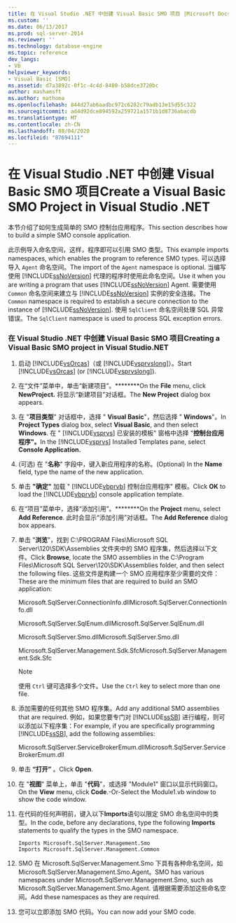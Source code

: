 ```yaml
---
title: 在 Visual Studio .NET 中创建 Visual Basic SMO 项目 |Microsoft Docs
ms.custom: ''
ms.date: 06/13/2017
ms.prod: sql-server-2014
ms.reviewer: ''
ms.technology: database-engine
ms.topic: reference
dev_langs:
- VB
helpviewer_keywords:
- Visual Basic [SMO]
ms.assetid: d7a3892c-0f1c-4c4d-8480-b58dce3720bc
author: mashamsft
ms.author: mathoma
ms.openlocfilehash: 844d27ab6aadbc972c6282c79adb13e15d55c322
ms.sourcegitcommit: ad4d92dce894592a259721a1571b1d8736abacdb
ms.translationtype: MT
ms.contentlocale: zh-CN
ms.lasthandoff: 08/04/2020
ms.locfileid: "87694111"
---
```

# <a name="create-a-visual-basic-smo-project-in-visual-studio-net"></a><span data-ttu-id="08356-102">在 Visual Studio .NET 中创建 Visual Basic SMO 项目</span><span class="sxs-lookup"><span data-stu-id="08356-102">Create a Visual Basic SMO Project in Visual Studio .NET</span></span>
  <span data-ttu-id="08356-103">本节介绍了如何生成简单的 SMO 控制台应用程序。</span><span class="sxs-lookup"><span data-stu-id="08356-103">This section describes how to build a simple SMO console application.</span></span>  
  
 <span data-ttu-id="08356-104">此示例导入命名空间，这样，程序即可以引用 SMO 类型。</span><span class="sxs-lookup"><span data-stu-id="08356-104">This example imports namespaces, which enables the program to reference SMO types.</span></span> <span data-ttu-id="08356-105">可以选择导入 `Agent` 命名空间。</span><span class="sxs-lookup"><span data-stu-id="08356-105">The import of the `Agent` namespace is optional.</span></span> <span data-ttu-id="08356-106">当编写使用 [!INCLUDE[ssNoVersion](../../includes/ssnoversion-md.md)] 代理的程序时使用此命名空间。</span><span class="sxs-lookup"><span data-stu-id="08356-106">Use it when you are writing a program that uses [!INCLUDE[ssNoVersion](../../includes/ssnoversion-md.md)] Agent.</span></span> <span data-ttu-id="08356-107">需要使用 `Common` 命名空间来建立与 [!INCLUDE[ssNoVersion](../../includes/ssnoversion-md.md)] 实例的安全连接。</span><span class="sxs-lookup"><span data-stu-id="08356-107">The `Common` namespace is required to establish a secure connection to the instance of [!INCLUDE[ssNoVersion](../../includes/ssnoversion-md.md)].</span></span> <span data-ttu-id="08356-108">使用 `SqlClient` 命名空间处理 SQL 异常错误。</span><span class="sxs-lookup"><span data-stu-id="08356-108">The `SqlClient` namespace is used to process SQL exception errors.</span></span>  
  
### <a name="creating-a-visual-basic-smo-project-in-visual-studionet"></a><span data-ttu-id="08356-109">在 Visual Studio .NET 中创建 Visual Basic SMO 项目</span><span class="sxs-lookup"><span data-stu-id="08356-109">Creating a Visual Basic SMO project in Visual Studio.NET</span></span>  
  
1.  <span data-ttu-id="08356-110">启动 [!INCLUDE[vsOrcas](../../includes/vsorcas-md.md)]（或 [!INCLUDE[vsprvslong](../../includes/vsprvslong-md.md)]）。</span><span class="sxs-lookup"><span data-stu-id="08356-110">Start [!INCLUDE[vsOrcas](../../includes/vsorcas-md.md)] (or [!INCLUDE[vsprvslong](../../includes/vsprvslong-md.md)]).</span></span>  
  
2.  <span data-ttu-id="08356-111">在“文件”菜单中，单击“新建项目”。\*\*\*\*\*\*\*\*</span><span class="sxs-lookup"><span data-stu-id="08356-111">On the **File** menu, click **NewProject.**</span></span> <span data-ttu-id="08356-112">将显示“新建项目”对话框。</span><span class="sxs-lookup"><span data-stu-id="08356-112">The **New Project** dialog box appears.</span></span>  
  
3.  <span data-ttu-id="08356-113">在 "**项目类型**" 对话框中，选择 " **Visual Basic**"，然后选择 " **Windows**"。</span><span class="sxs-lookup"><span data-stu-id="08356-113">In **Project Types** dialog box, select **Visual Basic**, and then select **Windows**.</span></span> <span data-ttu-id="08356-114">在 " [!INCLUDE[vsprvs](../../includes/vsprvs-md.md)] 已安装的模板" 窗格中选择 "**控制台应用程序"。**</span><span class="sxs-lookup"><span data-stu-id="08356-114">In the [!INCLUDE[vsprvs](../../includes/vsprvs-md.md)] Installed Templates pane, select **Console Application.**</span></span>  
  
4.  <span data-ttu-id="08356-115"> (可选) 在 "**名称**" 字段中，键入新应用程序的名称。</span><span class="sxs-lookup"><span data-stu-id="08356-115">(Optional) In the **Name** field, type the name of the new application.</span></span>  
  
5.  <span data-ttu-id="08356-116">单击 **"确定"** 加载 " [!INCLUDE[vbprvb](../../includes/vbprvb-md.md)] 控制台应用程序" 模板。</span><span class="sxs-lookup"><span data-stu-id="08356-116">Click **OK** to load the [!INCLUDE[vbprvb](../../includes/vbprvb-md.md)] console application template.</span></span>  
  
6.  <span data-ttu-id="08356-117">在“项目”菜单中，选择“添加引用”。\*\*\*\*\*\*\*\*</span><span class="sxs-lookup"><span data-stu-id="08356-117">On the **Project** menu, select **Add Reference**.</span></span> <span data-ttu-id="08356-118">此时会显示“添加引用”对话框。</span><span class="sxs-lookup"><span data-stu-id="08356-118">The **Add Reference** dialog box appears.</span></span>  
  
7.  <span data-ttu-id="08356-119">单击 "**浏览**"，找到 C:\PROGRAM Files\Microsoft SQL Server\120\SDK\Assemblies 文件夹中的 SMO 程序集，然后选择以下文件。</span><span class="sxs-lookup"><span data-stu-id="08356-119">Click **Browse**, locate the SMO assemblies in the C:\Program Files\Microsoft SQL Server\120\SDK\Assemblies folder, and then select the following files.</span></span> <span data-ttu-id="08356-120">这些文件是构建一个 SMO 应用程序至少需要的文件：</span><span class="sxs-lookup"><span data-stu-id="08356-120">These are the minimum files that are required to build an SMO application:</span></span>  
  
     <span data-ttu-id="08356-121">Microsoft.SqlServer.ConnectionInfo.dll</span><span class="sxs-lookup"><span data-stu-id="08356-121">Microsoft.SqlServer.ConnectionInfo.dll</span></span>  
  
     <span data-ttu-id="08356-122">Microsoft.SqlServer.SqlEnum.dll</span><span class="sxs-lookup"><span data-stu-id="08356-122">Microsoft.SqlServer.SqlEnum.dll</span></span>  
  
     <span data-ttu-id="08356-123">Microsoft.SqlServer.Smo.dll</span><span class="sxs-lookup"><span data-stu-id="08356-123">Microsoft.SqlServer.Smo.dll</span></span>  
  
     <span data-ttu-id="08356-124">Microsoft.SqlServer.Management.Sdk.Sfc</span><span class="sxs-lookup"><span data-stu-id="08356-124">Microsoft.SqlServer.Management.Sdk.Sfc</span></span>  
  
    > [!NOTE]  
    >  <span data-ttu-id="08356-125">使用 `Ctrl` 键可选择多个文件。</span><span class="sxs-lookup"><span data-stu-id="08356-125">Use the `Ctrl` key to select more than one file.</span></span>  
  
8.  <span data-ttu-id="08356-126">添加需要的任何其他 SMO 程序集。</span><span class="sxs-lookup"><span data-stu-id="08356-126">Add any additional SMO assemblies that are required.</span></span> <span data-ttu-id="08356-127">例如，如果您要专门对 [!INCLUDE[ssSB](../../includes/sssb-md.md)] 进行编程，则可以添加以下程序集：</span><span class="sxs-lookup"><span data-stu-id="08356-127">For example, if you are specifically programming [!INCLUDE[ssSB](../../includes/sssb-md.md)], add the following assemblies:</span></span>  
  
     <span data-ttu-id="08356-128">Microsoft.SqlServer.ServiceBrokerEmum.dll</span><span class="sxs-lookup"><span data-stu-id="08356-128">Microsoft.SqlServer.ServiceBrokerEmum.dll</span></span>  
  
9. <span data-ttu-id="08356-129">单击 **“打开”** 。</span><span class="sxs-lookup"><span data-stu-id="08356-129">Click **Open**.</span></span>  
  
10. <span data-ttu-id="08356-130">在 "**视图**" 菜单上，单击 "**代码**"，或选择 "Module1" 窗口以显示代码窗口。</span><span class="sxs-lookup"><span data-stu-id="08356-130">On the **View** menu, click **Code**.-Or-Select the Module1.vb window to show the code window.</span></span>  
  
11. <span data-ttu-id="08356-131">在代码的任何声明前，键入以下**Imports**语句以限定 SMO 命名空间中的类型。</span><span class="sxs-lookup"><span data-stu-id="08356-131">In the code, before any declarations, type the following **Imports** statements to qualify the types in the SMO namespace.</span></span>  
  
    ```  
    Imports Microsoft.SqlServer.Management.Smo  
    Imports Microsoft.SqlServer.Management.Common  
    ```  
  
12. <span data-ttu-id="08356-132">SMO 在 Microsoft.SqlServer.Management.Smo 下具有各种命名空间，如 Microsoft.SqlServer.Management.Smo.Agent。</span><span class="sxs-lookup"><span data-stu-id="08356-132">SMO has various namespaces under Microsoft.SqlServer.Management.Smo, such as Microsoft.SqlServer.Management.Smo.Agent.</span></span> <span data-ttu-id="08356-133">请根据需要添加这些命名空间。</span><span class="sxs-lookup"><span data-stu-id="08356-133">Add these namespaces as they are required.</span></span>  
  
13. <span data-ttu-id="08356-134">您可以立即添加 SMO 代码。</span><span class="sxs-lookup"><span data-stu-id="08356-134">You can now add your SMO code.</span></span>  
  
  
